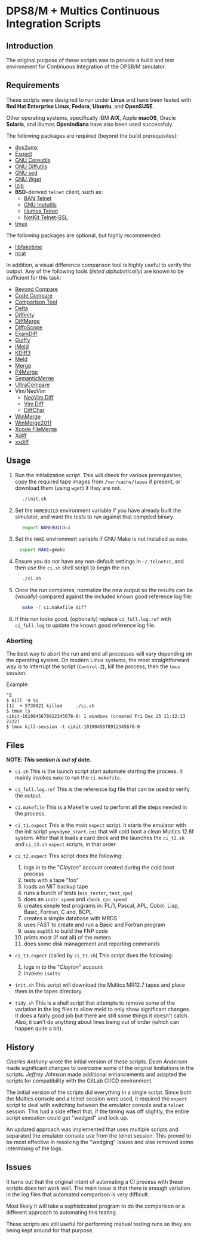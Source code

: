 # DPS8/M + Multics Continuous Integration Scripts


## Introduction

 The original purpose of these scripts was to provide a build and
 test environment for Continuous Integration of the DPS8/M simulator.

## Requirements

 These scripts were designed to run under **Linux** and have been tested
 with **Red Hat Enterprise Linux**, **Fedora**, **Ubuntu**, and
 **OpenSUSE**.

 Other operating systems, specifically IBM **AIX**, Apple **macOS**, Oracle
 **Solaris**, and illumos **OpenIndiana** have also been used successfuly.

 The following packages are required (beyond the build prerequisites):
   * [dos2unix](https://waterlan.home.xs4all.nl/dos2unix.html)
   * [Expect](https://core.tcl-lang.org/expect/)
   * [GNU Coreutils](https://www.gnu.org/software/coreutils/)
   * [GNU Diffutils](https://www.gnu.org/software/diffutils/)
   * [GNU sed](https://www.gnu.org/software/sed/)
   * [GNU Wget](https://www.gnu.org/software/wget/)
   * [lzip](https://www.nongnu.org/lzip/)
   * **BSD**-derived `telnet` client, such as:
     * [BAN Telnet](https://github.com/BAN-AI-Multics/ban-telnet/)
     * [GNU Inetutils](https://www.gnu.org/software/inetutils/)
     * [illumos Telnet](https://github.com/illumos/illumos-gate/tree/master/usr/src/cmd/cmd-inet/)
     * [NetKit Telnet-SSL](https://github.com/marado/netkit-telnet-ssl/)
   * [tmux](https://tmux.github.io/)

 The following packages are optional, but highly recommended:
   * [libfaketime](https://github.com/wolfcw/libfaketime/)
   * [ncat](https://nmap.org/ncat/)

 In addition, a visual difference comparison tool is highly useful to
 verify the output. Any of the following tools (*listed alphabetically*)
 are known to be sufficient for this task:
   * [Beyond Compare](https://www.scootersoftware.com/)
   * [Code Compare](https://www.devart.com/codecompare/)
   * [Comparison Tool](https://www.eclipse.org/)
   * [Delta](https://github.com/dandavison/delta/)
   * [Diffinity](https://truehumandesign.se/)
   * [DiffMerge](https://sourcegear.com/diffmerge/)
   * [DiffoScope](https://diffoscope.org/)
   * [ExamDiff](https://www.prestosoft.com/)
   * [Guiffy](https://www.guiffy.com/)
   * [jMeld](https://github.com/albfan/jmeld/)
   * [KDiff3](https://github.com/KDE/kdiff3/)
   * [Meld](https://meldmerge.org/)
   * [Merge](https://www.araxis.com/merge/)
   * [P4Merge](https://www.perforce.com/downloads/visual-merge-tool/)
   * [SemanticMerge](https://www.semanticmerge.com/)
   * [UltraCompare](https://www.ultraedit.com/products/ultracompare/)
   * Vim/NeoVim
     * [NeoVim Diff](https://neovim.io/doc/user/diff.html)
     * [Vim Diff](https://vimhelp.org/diff.txt.html)
     * [DiffChar](https://github.com/rickhowe/diffchar.vim)
   * [WinMerge](https://github.com/winmerge/winmerge/)
   * [WinMerge2011](https://github.com/datadiode/winmerge2011/)
   * [Xcode FileMerge](https://developer.apple.com/xcode/)
   * [Xdiff](https://www.plasticscm.com/features/xmerge/)
   * [xxdiff](https://furius.ca/xxdiff/)


## Usage

 1. Run the initialization script. This will check for various prerequisites,
    copy the required tape images from `/var/cache/tapes` if present, or
    download them (using `wget`) if they are not.
```sh
      ./init.sh
```

 2. Set the `NOREBUILD` environment variable if you have already built the
    simulator, and want the tests to run against that compiled binary.
```sh
      export NOREBUILD=1
```

 3. Set the `MAKE` environment variable if GNU Make is not installed as `make`.
 ```sh
      export MAKE=gmake
 ```

 4. Ensure you do not have any non-default settings in `~/.telnetrc`, and
    then use the `ci.sh` shell script to begin the run.
```sh
      ./ci.sh
```

 5. Once the run completes, normalize the new output so the results can be
    (*visually*) compared against the included known good reference log file:
```sh
      make -f ci.makefile diff
```

 6. If this run looks good, (optionally) replace `ci_full.log.ref` with
    `ci_full.log` to update the known good reference log file.

### Aborting

The best way to abort the run and end all processes will vary depending on the
operating system. On modern Linux systems, the most straightforward way is to
interrupt the script (`Control-Z`), kill the process, then the `tmux` session.

Example:
```text
^Z
$ kill -9 %1
[1]  + 5730821 killed     ./ci.sh
$ tmux ls
cikit-1010045678912345678-0: 1 windows (created Fri Dec 25 11:12:13 2222)
$ tmux kill-session -t cikit-1010045678912345678-0
```


## Files

**NOTE**: ***This section is out of date.***

* `ci.sh`
  This is the launch script start automate starting the process. It mainly
  invokes `make` to run the `ci.makefile`.

* `ci_full.log.ref`
  This is the reference log file that can be used to verify the output.

* `ci.makefile`
  This is a Makefile used to perform all the steps needed in the process.

* `ci_t1.expect`
  This is the main `expect` script. It starts the emulator with the init
  script `yoyodyne_start.ini` that will cold boot a clean Multics 12.6f
  system. After that it loads a card deck and the launches the `ci_t2.sh`
  and `ci_t3.sh` `expect` scripts, in that order.

* `ci_t2.expect`
  This script does the following:
    1. logs in to the "*Clayton*" account created during the cold boot process
    2. tests with a tape "foo"
    3. loads an MIT backup tape
    4. runs a bunch of tests (`eis_tester`, `test_cpu`)
    5. does an `instr_speed` and `check_cpu_speed`
    6. creates simple test programs in: PL/1, Pascal, APL, Cobol, Lisp, Basic,
         Fortran, C and, BCPL
    7. creates a simple database with MRDS
    8. uses FAST to create and run a Basic and Fortran program
    9. uses `map355` to build the FNP code
   10. prints most (if not all) of the meters
   11. does some disk management and reporting commands

* `ci_t3.expect` (called by `ci_t3.sh`)
  This script does the following:
    1. logs in to the "*Clayton*" account
    2. invokes `isolts`

* `init.sh`
  This script will download the Multics MR12.7 tapes and place them in the
  tapes directory.

* `tidy.sh`
  This is a shell script that attempts to remove some of the variation in the
  log files to allow meld to only show significant changes. It does a fairly
  good job but there are still some things it doesn't catch. Also, it can't
  do anything about lines being out of order (which can happen quite a bit).


## History

   *Charles Anthony* wrote the initial version of these scripts.
   *Dean Anderson* made significant changes to overcome some of the
   original limitations in the scripts. *Jeffrey Johnson* made additional
   enhancements and adapted the scripts for compatibility with the GitLab
   CI/CD environment.
   
   The initial version of the scripts did everything in a single script.
   Since both the Multics console and a telnet session were used, it
   required the `expect` script to deal with switching between the emulator
   console and a `telnet` session. This had a side effect that, if the
   timing was off slightly, the entire script execution could get "wedged"
   and lock up.

   An updated approach was implemented that uses multiple scripts and
   separated the emulator console use from the telnet session. This proved to
   be most effective in resolving the "wedging" issues and also removed some
   intermixing of the logs.


## Issues

   It turns out that the original intent of automating a CI process with
   these scripts does not work well. The main issue is that there is enough
   variation in the log files that automated comparison is very difficult.

   Most likely it will take a sophisticated program to do the comparison or
   a different approach to automating this testing.

   These scripts are still useful for performing manual testing runs so they
   are being kept around for that purpose.

